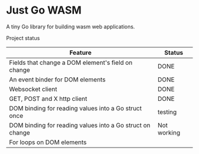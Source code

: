 # Just Go WASM

A tiny Go library for building wasm web applications.

Project status

| Feature | Status |
| --- | --- |
| Fields that change a DOM element's field on change | DONE |
| An event binder for DOM elements | DONE |
| Websocket client | DONE |
| GET, POST and X http client | DONE |
| DOM binding for reading values into a Go struct once | testing |
| DOM binding for reading values into a Go struct on change | Not working |
| For loops on DOM elements |  |
